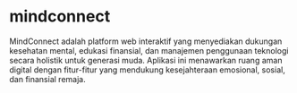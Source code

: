 # mindconnect
MindConnect adalah platform web interaktif yang menyediakan dukungan kesehatan mental, edukasi finansial, dan manajemen penggunaan teknologi secara holistik untuk generasi muda. Aplikasi ini menawarkan ruang aman digital dengan fitur-fitur yang mendukung kesejahteraan emosional, sosial, dan finansial remaja.
